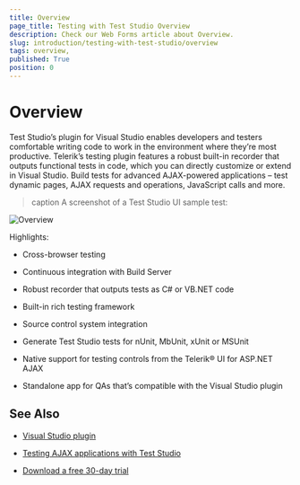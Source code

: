 ```yaml
---
title: Overview 
page_title: Testing with Test Studio Overview
description: Check our Web Forms article about Overview.
slug: introduction/testing-with-test-studio/overview
tags: overview,
published: True
position: 0
---
```


# Overview 





Test Studio’s plugin for Visual Studio enables developers and testers comfortable writing code to work in the environment where they’re most productive. Telerik’s testing plugin features a robust built-in recorder that outputs functional tests in code, which you can directly customize or extend in Visual Studio. Build tests for advanced AJAX-powered applications – test dynamic pages, AJAX requests and operations, JavaScript calls and more.

>caption A screenshot of a Test Studio UI sample test:

![Overview](images/introduction-teststudio-overview.PNG)

Highlights:

* Cross-browser testing

* Continuous integration with Build Server

* Robust recorder that outputs tests as C# or VB.NET code

* Built-in rich testing framework

* Source control system integration

* Generate Test Studio tests for nUnit, MbUnit, xUnit or MSUnit

* Native support for testing controls from the Telerik® UI for ASP.NET AJAX

* Standalone app for QAs that’s compatible with the Visual Studio plugin

## See Also

 * [Visual Studio plugin](https://www.telerik.com/teststudio/visual-studio-testing-plugin-benefits)

 * [Testing AJAX applications with Test Studio](https://www.telerik.com/teststudio/ajax-testing)

 * [Download a free 30-day trial](https://www.telerik.com/download/teststudio)
